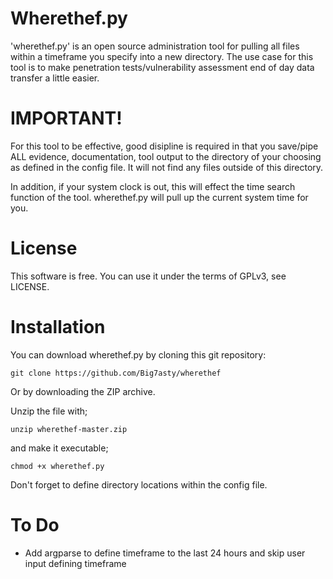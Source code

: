 # Wherethef.py

'wherethef.py' is an open source administration tool for pulling all files within a timeframe you specify into a new directory. The use case for this tool is to make penetration tests/vulnerability assessment end of day data transfer a little easier.

# IMPORTANT!

For this tool to be effective, good disipline is required in that you save/pipe ALL evidence, documentation, tool output to the directory of your choosing as defined in the config file. It will not find any files outside of this directory.

In addition, if your system clock is out, this will effect the time search function of the tool. wherethef.py will pull up the current system time for you.

# License

This software is free. You can use it under the terms of GPLv3, see LICENSE.

# Installation

 You can download wherethef.py by cloning this git repository:

    git clone https://github.com/Big7asty/wherethef
    
Or by downloading the ZIP archive.

Unzip the file with;

    unzip wherethef-master.zip

and make it executable;
    
    chmod +x wherethef.py

Don't forget to define directory locations within the config file.

# To Do

- Add argparse to define timeframe to the last 24 hours and skip user input defining timeframe
